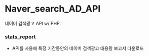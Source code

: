 # Naver_search_AD_API

네이버 검색광고 API w/ PHP.

### stats_report
- API를 사용해 특정 기간동안의 네이버 검색광고 대용량 보고서 다운로드 
